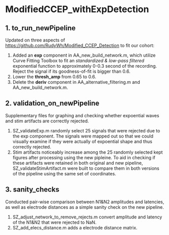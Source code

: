 # ModifiedCCEP_withExpDetection

## 1. to_run_newPipeline
Updated on three aspects of https://github.com/RudyWh/Modified_CCEP_Detection to fit our cohort:
1. Added an **exp** component in AA_new_build_network.m, which utilize Curve Fitting Toolbox to fit an *standardized & low-pass filtered* exponential function to approximately 0-0.3 second of the recording. Reject the signal if its goodness-of-fit is bigger than 0.6. 
2. Lower the **thresh_amp** from 0.65 to 0.6.
3. Delete the **deriv** component in AA_alternative_filtering.m and AA_new_build_network.m.

## 2. validation_on_newPipeline
Supplementary files for graphing and checking whether expoential waves and stim artifacts are correctly rejected. 
1. SZ_validateExp.m randomly select 25 signals that were rejected due to the exp component. The signals were mapped out so that we could visually examine if they were actually of expoential shape and thus correctly rejected. 
2. Stim artifacts noticeably increase among the 25 randomly selected kept figures after processing using the new pipleine. To aid in checking if these artifacts were retained in both original and new pipeline, SZ_validateStimArtifact.m were built to compare them in both versions of the pipeline using the same set of coordinates. 

## 3. sanity_checks
Conducted pair-wise comparison between N1&N2 amplitudes and latencies, as well as electrode distances as a simple sanity check on the new pipeline. 
1. SZ_adjust_network_to_remove_rejects.m convert amplitude and latency of the N1&N2 that were rejected to NaN.
2. SZ_add_elecs_distance.m adds a electrode distance matrix. 